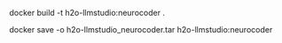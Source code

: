 docker build -t h2o-llmstudio:neurocoder .

docker save -o h2o-llmstudio_neurocoder.tar h2o-llmstudio:neurocoder